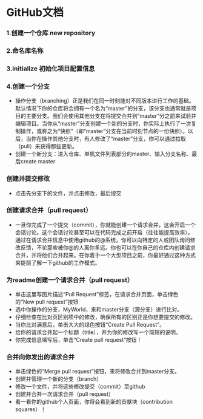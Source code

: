 # GitHub文档
### 1.创建一个仓库  new  repository
### 2.命名库名称
### 3.initialize 初始化项目配置信息
### 4.创建一个分支
- 操作分支（branching）正是我们在同一时刻能对不同版本进行工作的基础。默认情况下你的仓库将会拥有一个名为“master”的分支，该分支也通常就是项目的主要分支。我们会使用其他分支在将提交合并到“master”分之前来试验并编辑项目。当你从“master”分支创建一个新的分支时，你实际上执行了一次复制操作，或称之为“快照”（即“master”分支在当前时刻节点的一份快照）。以后，当你在操作其他分支时，有人修改了“master”分支，你可以通过拉取（pull）来获得那些更新。
- 创建一个新分支：进入仓库、单机文件列表部分的master、输入分支名称、最后create master
### 创建并提交修改
- 点击先分支下的文件，并点击修改，最后提交
### 创建请求合并（pull request）
- 一旦你完成了一个提交（commit），你就能创建一个请求合并，这会开启一个会话讨论。这个会话讨论甚至可以在代码完成之前开启（往往能提高效率）。通过在请求合并信息中使用github的@系统，你可以向特定的人或团队询问修改反馈，不论那些被你@的人离你多远。你也可以在你自己的仓库内创建请求合并，并将他们合并起来。在你着手一个大型项目之前，你最好通过这种方式来提前了解一下github的工作模式。
### 为readme创建一个请求合并（pull request）
- 单击这里写图片描述“Pull Request”标签，在请求合并页面，单击绿色的“New pull request”按钮
- 选中你操作的分支，MyWorld，来和master分支（源分支）进行比对。
- 仔细检查在比对页区别项中的修改，确保所有的区别正是你想要提交的修改。
- 当你比对满意后，单击大大的绿色按钮“Create Pull Request”。
- 给你的请求合并起一个标题（title），并为你的修改写一个简短的说明。
- 你完成信息填写后，单击“Create pull request”按钮！
### 合并向你发出的请求合并
- 单击绿色的“Merge pull request”按钮，来将修改合并到master分支。
- 创建并管理一个新的分支（branch） 
- 修改一个文件，并将这些修改提交（commit）至github 
-  创建并合并一次请求合并（pull request） 
- 看一看你的github个人页面，你将会看到新的贡献块（contribution squares）！
